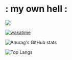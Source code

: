 # : my own hell :

![](https://komarev.com/ghpvc/?username=MerlinDEVILLARD&color=blueviolet&style=flat-square)

[![wakatime](https://wakatime.com/badge/user/398e94ea-4eea-4980-b103-6bac18614f74.svg)](https://wakatime.com/@398e94ea-4eea-4980-b103-6bac18614f74)

![Anurag's GitHub stats](https://github-readme-stats.vercel.app/api?username=MerlinDEVILLARD&show_icons=true&theme=radical)

![Top Langs](https://github-readme-stats.vercel.app/api/top-langs/?MerlinDEVILLARD&layout=compact&theme=radical)
